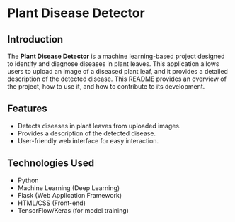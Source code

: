 # Plant Disease Detector

## Introduction

The **Plant Disease Detector** is a machine learning-based project designed to identify and diagnose diseases in plant leaves. This application allows users to upload an image of a diseased plant leaf, and it provides a detailed description of the detected disease. This README provides an overview of the project, how to use it, and how to contribute to its development.



## Features

- Detects diseases in plant leaves from uploaded images.
- Provides a description of the detected disease.
- User-friendly web interface for easy interaction.

## Technologies Used

- Python
- Machine Learning (Deep Learning)
- Flask (Web Application Framework)
- HTML/CSS (Front-end)
- TensorFlow/Keras (for model training)


